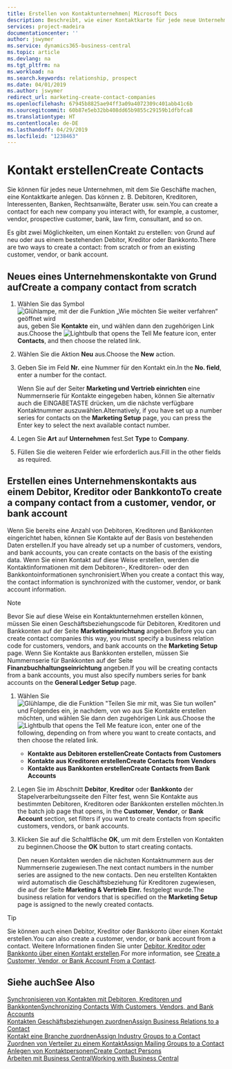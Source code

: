 ```yaml
---
title: Erstellen von Kontaktunternehmen| Microsoft Docs
description: Beschreibt, wie einer Kontaktkarte für jede neue Unternehmung oder potentielle neuen Unternehmung erstellt wird, mit dem Sie eine Geschäftsbeziehung haben.
services: project-madeira
documentationcenter: ''
author: jswymer
ms.service: dynamics365-business-central
ms.topic: article
ms.devlang: na
ms.tgt_pltfrm: na
ms.workload: na
ms.search.keywords: relationship, prospect
ms.date: 04/01/2019
ms.author: jswymer
redirect_url: marketing-create-contact-companies
ms.openlocfilehash: 67945b8825ae94ff3a09a4072309c401abb41c6b
ms.sourcegitcommit: 60b87e5eb32bb408dd65b9855c29159b1dfbfca8
ms.translationtype: HT
ms.contentlocale: de-DE
ms.lasthandoff: 04/29/2019
ms.locfileid: "1238463"
---
```

# <a name="create-contacts"></a><span data-ttu-id="c6ec8-103">Kontakt erstellen</span><span class="sxs-lookup"><span data-stu-id="c6ec8-103">Create Contacts</span></span>
<span data-ttu-id="c6ec8-104">Sie können für jedes neue Unternehmen, mit dem Sie Geschäfte machen, eine Kontaktkarte anlegen. Das können z. B. Debitoren, Kreditoren, Interessenten, Banken, Rechtsanwälte, Berater usw. sein.</span><span class="sxs-lookup"><span data-stu-id="c6ec8-104">You can create a contact for each new company you interact with, for example, a customer, vendor, prospective customer, bank, law firm, consultant, and so on.</span></span>

<span data-ttu-id="c6ec8-105">Es gibt zwei Möglichkeiten, um einen Kontakt zu erstellen: von Grund auf neu oder aus einem bestehenden Debitor, Kreditor oder Bankkonto.</span><span class="sxs-lookup"><span data-stu-id="c6ec8-105">There are two ways to create a contact: from scratch or from an existing customer, vendor, or bank account.</span></span>

## <a name="create-a-company-contact-from-scratch"></a><span data-ttu-id="c6ec8-106">Neues eines Unternehmenskontakte von Grund auf</span><span class="sxs-lookup"><span data-stu-id="c6ec8-106">Create a company contact from scratch</span></span>
1. <span data-ttu-id="c6ec8-107">Wählen Sie das Symbol ![Glühlampe, mit der die Funktion „Wie möchten Sie weiter verfahren“ geöffnet wird](media/ui-search/search_small.png "Wie möchten Sie weiter verfahren?") aus, geben Sie **Kontakte** ein, und wählen dann den zugehörigen Link aus.</span><span class="sxs-lookup"><span data-stu-id="c6ec8-107">Choose the ![Lightbulb that opens the Tell Me feature](media/ui-search/search_small.png "Tell me what you want to do") icon, enter **Contacts**, and then choose the related link.</span></span>
2. <span data-ttu-id="c6ec8-108">Wählen Sie die Aktion **Neu** aus.</span><span class="sxs-lookup"><span data-stu-id="c6ec8-108">Choose the **New** action.</span></span>
3. <span data-ttu-id="c6ec8-109">Geben Sie im Feld **Nr.** eine Nummer für den Kontakt ein.</span><span class="sxs-lookup"><span data-stu-id="c6ec8-109">In the **No. field**, enter a number for the contact.</span></span>

    <span data-ttu-id="c6ec8-110">Wenn Sie auf der Seiter **Marketing und Vertrieb einrichten** eine Nummernserie für Kontakte eingegeben haben, können Sie alternativ auch die EINGABETASTE drücken, um die nächste verfügbare Kontaktnummer auszuwählen.</span><span class="sxs-lookup"><span data-stu-id="c6ec8-110">Alternatively, if you have set up a number series for contacts on the **Marketing Setup** page, you can press the Enter key to select the next available contact number.</span></span>  
4. <span data-ttu-id="c6ec8-111">Legen Sie **Art** auf **Unternehmen** fest.</span><span class="sxs-lookup"><span data-stu-id="c6ec8-111">Set **Type** to **Company**.</span></span>
5. <span data-ttu-id="c6ec8-112">Füllen Sie die weiteren Felder wie erforderlich aus.</span><span class="sxs-lookup"><span data-stu-id="c6ec8-112">Fill in the other fields as required.</span></span>

## <a name="to-create-a-company-contact-from-a-customer-vendor-or-bank-account"></a><span data-ttu-id="c6ec8-113">Erstellen eines Unternehmenskontakts aus einem Debitor, Kreditor oder Bankkonto</span><span class="sxs-lookup"><span data-stu-id="c6ec8-113">To create a company contact from a customer, vendor, or bank account</span></span>
<span data-ttu-id="c6ec8-114">Wenn Sie bereits eine Anzahl von Debitoren, Kreditoren und Bankkonten eingerichtet haben, können Sie Kontakte auf der Basis von bestehenden Daten erstellen.</span><span class="sxs-lookup"><span data-stu-id="c6ec8-114">If you have already set up a number of customers, vendors, and bank accounts, you can create contacts on the basis of the existing data.</span></span> <span data-ttu-id="c6ec8-115">Wenn Sie einen Kontakt auf diese Weise erstellen, werden die Kontaktinformationen mit dem Debitoren-, Kreditoren- oder den Bankkontoinformationen synchronisiert.</span><span class="sxs-lookup"><span data-stu-id="c6ec8-115">When you create a contact this way, the contact information is synchronized with the customer, vendor, or bank account information.</span></span>

> [!NOTE]  
>   <span data-ttu-id="c6ec8-116">Bevor Sie auf diese Weise ein Kontaktunternehmen erstellen können, müssen Sie einen Geschäftsbeziehungscode für Debitoren, Kreditoren und Bankkonten auf der Seite **Marketingeinrichtung** angeben.</span><span class="sxs-lookup"><span data-stu-id="c6ec8-116">Before you can create contact companies this way, you must specify a business relation code for customers, vendors, and bank accounts on the **Marketing Setup** page.</span></span> <span data-ttu-id="c6ec8-117">Wenn Sie Kontakte aus Bankkonten erstellen, müssen Sie Nummernserie für Bankkonten auf der Seite **Finanzbuchhaltungseinrichtung** angeben.</span><span class="sxs-lookup"><span data-stu-id="c6ec8-117">If you will be creating contacts from a bank accounts, you must also specify numbers series for bank accounts on the **General Ledger Setup** page.</span></span>

1. <span data-ttu-id="c6ec8-118">Wählen Sie ![Glühlampe, die die Funktion "Teilen Sie mir mit, was Sie tun wollen"](media/ui-search/search_small.png "\"Teilen Sie mir mit, was Sie tun wollen\"") und Folgendes ein, je nachdem, von wo aus Sie Kontakte erstellen möchten, und wählen Sie dann den zugehörigen Link aus.</span><span class="sxs-lookup"><span data-stu-id="c6ec8-118">Choose the ![Lightbulb that opens the Tell Me feature](media/ui-search/search_small.png "Tell me what you want to do") icon, enter one of the following, depending on from where you want to create contacts, and then choose the related link.</span></span>
   * <span data-ttu-id="c6ec8-119">**Kontakte aus Debitoren erstellen**</span><span class="sxs-lookup"><span data-stu-id="c6ec8-119">**Create Contacts from Customers**</span></span>
   * <span data-ttu-id="c6ec8-120">**Kontakte aus Kreditoren erstellen**</span><span class="sxs-lookup"><span data-stu-id="c6ec8-120">**Create Contacts from Vendors**</span></span>
   * <span data-ttu-id="c6ec8-121">**Kontakte aus Bankkonten erstellen**</span><span class="sxs-lookup"><span data-stu-id="c6ec8-121">**Create Contacts from Bank Accounts**</span></span>
2. <span data-ttu-id="c6ec8-122">Legen Sie im Abschnitt **Debitor**, **Kreditor** oder **Bankkonto** der Stapelverarbeitungsseite den Filter fest, wenn Sie Kontakte aus bestimmten Debitoren, Kreditoren oder Bankkonten erstellen möchten.</span><span class="sxs-lookup"><span data-stu-id="c6ec8-122">In the batch job page that opens, in the **Customer**, **Vendor**, or **Bank Account** section, set filters if you want to create contacts from specific customers, vendors, or bank accounts.</span></span>
3. <span data-ttu-id="c6ec8-123">Klicken Sie auf die Schaltfläche **OK**, um mit dem Erstellen von Kontakten zu beginnen.</span><span class="sxs-lookup"><span data-stu-id="c6ec8-123">Choose the **OK** button to start creating contacts.</span></span>

    <span data-ttu-id="c6ec8-124">Den neuen Kontakten werden die nächsten Kontaktnummern aus der Nummernserie zugewiesen.</span><span class="sxs-lookup"><span data-stu-id="c6ec8-124">The next contact numbers in the number series are assigned to the new contacts.</span></span> <span data-ttu-id="c6ec8-125">Den neu erstellten Kontakten wird automatisch die Geschäftsbeziehung für Kreditoren zugewiesen, die auf der Seite **Marketing & Vertrieb Einr.** festgelegt wurde.</span><span class="sxs-lookup"><span data-stu-id="c6ec8-125">The business relation for vendors that is specified on the **Marketing Setup** page is assigned to the newly created contacts.</span></span>

> [!TIP]  
>   <span data-ttu-id="c6ec8-126">Sie können auch einen Debitor, Kreditor oder Bankkonto über einen Kontakt erstellen.</span><span class="sxs-lookup"><span data-stu-id="c6ec8-126">You can also create a customer, vendor, or bank account from a contact.</span></span> <span data-ttu-id="c6ec8-127">Weitere Informationen finden Sie unter [Debitor, Kreditor oder Bankkonto über einen Kontakt erstellen](marketing-how-create-contacts-new-customers-vendors-bank-accounts.md).</span><span class="sxs-lookup"><span data-stu-id="c6ec8-127">For more information, see [Create a Customer, Vendor, or Bank Account From a Contact](marketing-how-create-contacts-new-customers-vendors-bank-accounts.md).</span></span>

## <a name="see-also"></a><span data-ttu-id="c6ec8-128">Siehe auch</span><span class="sxs-lookup"><span data-stu-id="c6ec8-128">See Also</span></span>
[<span data-ttu-id="c6ec8-129">Synchronisieren von Kontakten mit Debitoren, Kreditoren und Bankkonten</span><span class="sxs-lookup"><span data-stu-id="c6ec8-129">Synchronizing Contacts With Customers, Vendors, and Bank Accounts</span></span>](marketing-synchronize-contacts-customers-vendors-bank-accounts.md)  
[<span data-ttu-id="c6ec8-130">Kontakten Geschäftsbeziehungen zuordnen</span><span class="sxs-lookup"><span data-stu-id="c6ec8-130">Assign Business Relations to a Contact</span></span>](marketing-business-relations.md#AssignBusRelContact)  
[<span data-ttu-id="c6ec8-131">Kontakt eine Branche zuordnen</span><span class="sxs-lookup"><span data-stu-id="c6ec8-131">Assign Industry Groups to a Contact</span></span>](marketing-industry-groups.md#AssignIndustryGroupContact)  
[<span data-ttu-id="c6ec8-132">Zuordnen von Verteiler zu einem Kontakt</span><span class="sxs-lookup"><span data-stu-id="c6ec8-132">Assign Mailing Groups to a Contact</span></span>](marketing-mailing-groups.md#AssignMailGroupContact)  
[<span data-ttu-id="c6ec8-133">Anlegen von Kontaktpersonen</span><span class="sxs-lookup"><span data-stu-id="c6ec8-133">Create Contact Persons</span></span>](marketing-create-contact-persons.md)  
[<span data-ttu-id="c6ec8-134">Arbeiten mit  Business Central</span><span class="sxs-lookup"><span data-stu-id="c6ec8-134">Working with Business Central</span></span>](ui-work-product.md)

